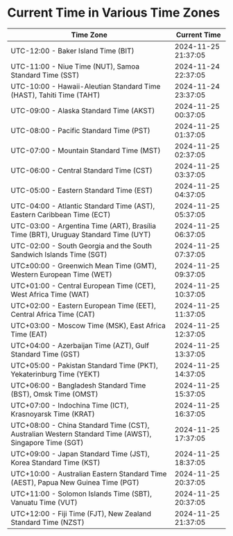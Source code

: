 # Current Time in Various Time Zones

| Time Zone | Current Time |
|-----------|--------------|
| UTC-12:00 - Baker Island Time (BIT) | 2024-11-25 21:37:05 |
| UTC-11:00 - Niue Time (NUT), Samoa Standard Time (SST) | 2024-11-24 22:37:05 |
| UTC-10:00 - Hawaii-Aleutian Standard Time (HAST), Tahiti Time (TAHT) | 2024-11-24 23:37:05 |
| UTC-09:00 - Alaska Standard Time (AKST) | 2024-11-25 00:37:05 |
| UTC-08:00 - Pacific Standard Time (PST) | 2024-11-25 01:37:05 |
| UTC-07:00 - Mountain Standard Time (MST) | 2024-11-25 02:37:05 |
| UTC-06:00 - Central Standard Time (CST) | 2024-11-25 03:37:05 |
| UTC-05:00 - Eastern Standard Time (EST) | 2024-11-25 04:37:05 |
| UTC-04:00 - Atlantic Standard Time (AST), Eastern Caribbean Time (ECT) | 2024-11-25 05:37:05 |
| UTC-03:00 - Argentina Time (ART), Brasília Time (BRT), Uruguay Standard Time (UYT) | 2024-11-25 06:37:05 |
| UTC-02:00 - South Georgia and the South Sandwich Islands Time (SGT) | 2024-11-25 07:37:05 |
| UTC±00:00 - Greenwich Mean Time (GMT), Western European Time (WET) | 2024-11-25 09:37:05 |
| UTC+01:00 - Central European Time (CET), West Africa Time (WAT) | 2024-11-25 10:37:05 |
| UTC+02:00 - Eastern European Time (EET), Central Africa Time (CAT) | 2024-11-25 11:37:05 |
| UTC+03:00 - Moscow Time (MSK), East Africa Time (EAT) | 2024-11-25 12:37:05 |
| UTC+04:00 - Azerbaijan Time (AZT), Gulf Standard Time (GST) | 2024-11-25 13:37:05 |
| UTC+05:00 - Pakistan Standard Time (PKT), Yekaterinburg Time (YEKT) | 2024-11-25 14:37:05 |
| UTC+06:00 - Bangladesh Standard Time (BST), Omsk Time (OMST) | 2024-11-25 15:37:05 |
| UTC+07:00 - Indochina Time (ICT), Krasnoyarsk Time (KRAT) | 2024-11-25 16:37:05 |
| UTC+08:00 - China Standard Time (CST), Australian Western Standard Time (AWST), Singapore Time (SGT) | 2024-11-25 17:37:05 |
| UTC+09:00 - Japan Standard Time (JST), Korea Standard Time (KST) | 2024-11-25 18:37:05 |
| UTC+10:00 - Australian Eastern Standard Time (AEST), Papua New Guinea Time (PGT) | 2024-11-25 20:37:05 |
| UTC+11:00 - Solomon Islands Time (SBT), Vanuatu Time (VUT) | 2024-11-25 20:37:05 |
| UTC+12:00 - Fiji Time (FJT), New Zealand Standard Time (NZST) | 2024-11-25 21:37:05 |
